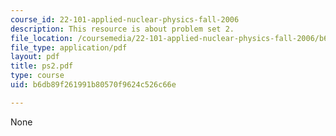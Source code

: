```yaml
---
course_id: 22-101-applied-nuclear-physics-fall-2006
description: This resource is about problem set 2.
file_location: /coursemedia/22-101-applied-nuclear-physics-fall-2006/b6db89f261991b80570f9624c526c66e_ps2.pdf
file_type: application/pdf
layout: pdf
title: ps2.pdf
type: course
uid: b6db89f261991b80570f9624c526c66e

---
```

None